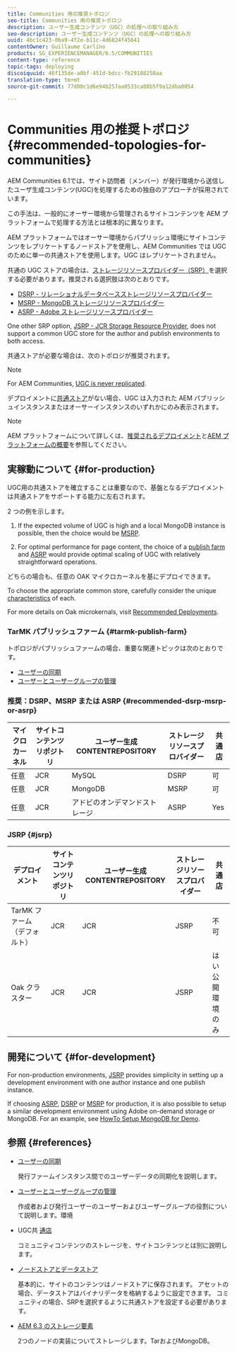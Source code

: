 ```yaml
---
title: Communities 用の推奨トポロジ
seo-title: Communities 用の推奨トポロジ
description: ユーザー生成コンテンツ（UGC）の処理への取り組み方
seo-description: ユーザー生成コンテンツ（UGC）の処理への取り組み方
uuid: 4bc1c423-0ba9-4f2e-b11c-4d6824f45641
contentOwner: Guillaume Carlino
products: SG_EXPERIENCEMANAGER/6.5/COMMUNITIES
content-type: reference
topic-tags: deploying
discoiquuid: 46f135de-a0bf-451d-bdcc-fb29188250aa
translation-type: tm+mt
source-git-commit: 77d00c1d6e94b257aa0533ca88b5f9a12dba0054

---
```



# Communities 用の推奨トポロジ {#recommended-topologies-for-communities}

AEM Communities 6.1では、サイト訪問者（メンバー）が発行環境から送信したユーザ生成コンテンツ(UGC)を処理するための独自のアプローチが採用されています。

この手法は、一般的にオーサー環境から管理されるサイトコンテンツを AEM プラットフォームで処理する方法とは根本的に異なります。

AEM プラットフォームではオーサー環境からパブリッシュ環境にサイトコンテンツをレプリケートするノードストアを使用し、AEM Communities では UGC のために単一の共通ストアを使用します。UGC はレプリケートされません。

共通の UGC ストアの場合は、[ストレージリソースプロバイダー（SRP）](working-with-srp.md)を選択する必要があります。推奨される選択肢は次のとおりです。

* [DSRP - リレーショナルデータベースストレージリソースプロバイダー](dsrp.md)
* [MSRP - MongoDB ストレージリソースプロバイダー](msrp.md)
* [ASRP - Adobe ストレージリソースプロバイダー](asrp.md)

One other SRP option, [JSRP - JCR Storage Resource Provider](jsrp.md), does not support a common UGC store for the author and publish environments to both access.

共通ストアが必要な場合は、次のトポロジが推奨されます。

>[!NOTE]
>
>For AEM Communities, [UGC is never replicated](working-with-srp.md#ugc-never-replicated).
>
>デプロイメントに[共通ストア](working-with-srp.md)がない場合、UGC は入力された AEM パブリッシュインスタンスまたはオーサーインスタンスのいずれかにのみ表示されます。


>[!NOTE]
>
>AEM プラットフォームについて詳しくは、[推奨されるデプロイメント](../../help/sites-deploying/recommended-deploys.md)と[AEM プラットフォームの概要](../../help/sites-deploying/data-store-config.md)を参照してください。


## 実稼動について {#for-production}

UGC用の共通ストアを確立することは重要なので、基盤となるデプロイメントは共通ストアをサポートする能力に左右されます。

2 つの例を示します。

1. If the expected volume of UGC is high and a local MongoDB instance is possible, then the choice would be [MSRP](msrp.md).

1. For optimal performance for page content, the choice of a [publish farm](../../help/sites-deploying/recommended-deploys.md#tarmk-farm) and [ASRP](asrp.md) would provide optimal scaling of UGC with relatively straightforward operations.

どちらの場合も、任意の OAK マイクロカーネルを基にデプロイできます。

To choose the appropriate common store, carefully consider the unique [characteristics](working-with-srp.md#characteristics-of-srp-options) of each.

For more details on Oak microkernals, visit [Recommended Deployments](../../help/sites-deploying/recommended-deploys.md).

### TarMK パブリッシュファーム {#tarmk-publish-farm}

トポロジがパブリッシュファームの場合、重要な関連トピックは次のとおりです。

* [ユーザーの同期](sync.md)
* [ユーザーとユーザーグループの管理](users.md)

### 推奨：DSRP、MSRP または ASRP {#recommended-dsrp-msrp-or-asrp}

| マイクロカーネル | サイトコンテンツリポジトリ | ユーザー生成CONTENTREPOSITORY | ストレージリソースプロバイダー | 共通店 |
|-------------|------------------------|----------------------------------|---------------------------|---------------|
| 任意 | JCR | MySQL | DSRP | 可 |
| 任意 | JCR | MongoDB | MSRP | 可 |
| 任意 | JCR | アドビのオンデマンドストレージ | ASRP | Yes |

### JSRP {#jsrp}


| デプロイメント | サイトコンテンツリポジトリ | ユーザー生成CONTENTREPOSITORY | ストレージリソースプロバイダー | 共通店 |
|----------------------|------------------------|----------------------------------|---------------------------|---------------------------------|
| TarMK ファーム（デフォルト） | JCR | JCR | JSRP | 不可 |
| Oak クラスター | JCR | JCR | JSRP | はい公開環境のみ |

## 開発について {#for-development}

For non-production environments, [JSRP](jsrp.md) provides simplicity in setting up a development environment with one author instance and one publish instance.

If choosing [ASRP](asrp.md), [DSRP](dsrp.md) or [MSRP](msrp.md) for production, it is also possible to setup a similar development environment using Adobe on-demand storage or MongoDB. For an example, see [HowTo Setup MongoDB for Demo](demo-mongo.md).

## 参照 {#references}

* [ユーザーの同期](sync.md)

   発行ファームインスタンス間でのユーザーデータの同期化を説明します。

* [ユーザーとユーザーグループの管理](users.md)

   作成者および発行ユーザーのユーザーおよびユーザーグループの役割について説明します。環境

* UGC共 [通店](working-with-srp.md)

   コミュニティコンテンツのストレージを、サイトコンテンツとは別に説明します。

* [ノードストアとデータストア](../../help/sites-deploying/data-store-config.md)

   基本的に、サイトのコンテンツはノードストアに保存されます。 アセットの場合、データストアはバイナリデータを格納するように設定できます。 コミュニティの場合、SRPを選択するように共通ストアを設定する必要があります。

* [AEM 6.3 のストレージ要素](../../help/sites-deploying/storage-elements-in-aem-6.md)

   2つのノードの実装についてストレージします。TarおよびMongoDB。

